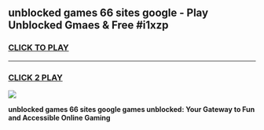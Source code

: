 
## unblocked games 66 sites google - Play Unblocked Gmaes & Free #i1xzp
<h3>
<a href="https://news.freeplayer.one?title=unblocked_games_66_sites_google&ref=26F">CLICK TO PLAY</a></h3>
<hr>

<h3>
<a href="https://news.freeplayer.one?title=unblocked_games_66_sites_google&ref=26F">CLICK 2 PLAY</a>
  
</h3>

<a href="https://news.freeplayer.one?title=unblocked_games_66_sites_google&ref=26F/"><img src="https://clearcache.store/games.png"></a>


**unblocked games 66 sites google games unblocked: Your Gateway to Fun and Accessible Online Gaming**
